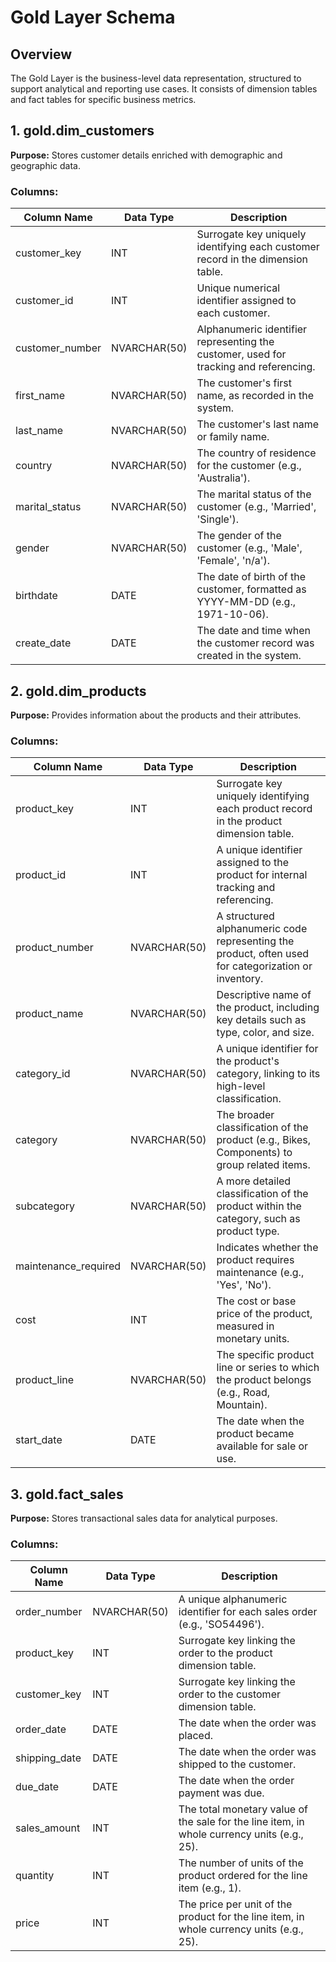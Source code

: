 # Gold Layer Schema

## Overview
The Gold Layer is the business-level data representation, structured to support analytical and reporting use cases. It consists of dimension tables and fact tables for specific business metrics.

## 1. gold.dim_customers
**Purpose:** Stores customer details enriched with demographic and geographic data.

### Columns:
| Column Name       | Data Type     | Description |
|------------------|-------------|-------------|
| customer_key     | INT         | Surrogate key uniquely identifying each customer record in the dimension table. |
| customer_id      | INT         | Unique numerical identifier assigned to each customer. |
| customer_number  | NVARCHAR(50) | Alphanumeric identifier representing the customer, used for tracking and referencing. |
| first_name       | NVARCHAR(50) | The customer's first name, as recorded in the system. |
| last_name        | NVARCHAR(50) | The customer's last name or family name. |
| country          | NVARCHAR(50) | The country of residence for the customer (e.g., 'Australia'). |
| marital_status   | NVARCHAR(50) | The marital status of the customer (e.g., 'Married', 'Single'). |
| gender          | NVARCHAR(50) | The gender of the customer (e.g., 'Male', 'Female', 'n/a'). |
| birthdate        | DATE         | The date of birth of the customer, formatted as YYYY-MM-DD (e.g., 1971-10-06). |
| create_date      | DATE         | The date and time when the customer record was created in the system. |

## 2. gold.dim_products
**Purpose:** Provides information about the products and their attributes.

### Columns:
| Column Name            | Data Type     | Description |
|------------------------|-------------|-------------|
| product_key           | INT         | Surrogate key uniquely identifying each product record in the product dimension table. |
| product_id            | INT         | A unique identifier assigned to the product for internal tracking and referencing. |
| product_number        | NVARCHAR(50) | A structured alphanumeric code representing the product, often used for categorization or inventory. |
| product_name         | NVARCHAR(50) | Descriptive name of the product, including key details such as type, color, and size. |
| category_id          | NVARCHAR(50) | A unique identifier for the product's category, linking to its high-level classification. |
| category            | NVARCHAR(50) | The broader classification of the product (e.g., Bikes, Components) to group related items. |
| subcategory        | NVARCHAR(50) | A more detailed classification of the product within the category, such as product type. |
| maintenance_required | NVARCHAR(50) | Indicates whether the product requires maintenance (e.g., 'Yes', 'No'). |
| cost                | INT         | The cost or base price of the product, measured in monetary units. |
| product_line        | NVARCHAR(50) | The specific product line or series to which the product belongs (e.g., Road, Mountain). |
| start_date         | DATE         | The date when the product became available for sale or use. |

## 3. gold.fact_sales
**Purpose:** Stores transactional sales data for analytical purposes.

### Columns:
| Column Name      | Data Type     | Description |
|-----------------|-------------|-------------|
| order_number    | NVARCHAR(50) | A unique alphanumeric identifier for each sales order (e.g., 'SO54496'). |
| product_key     | INT         | Surrogate key linking the order to the product dimension table. |
| customer_key    | INT         | Surrogate key linking the order to the customer dimension table. |
| order_date      | DATE         | The date when the order was placed. |
| shipping_date   | DATE         | The date when the order was shipped to the customer. |
| due_date        | DATE         | The date when the order payment was due. |
| sales_amount    | INT         | The total monetary value of the sale for the line item, in whole currency units (e.g., 25). |
| quantity        | INT         | The number of units of the product ordered for the line item (e.g., 1). |
| price          | INT         | The price per unit of the product for the line item, in whole currency units (e.g., 25). |
